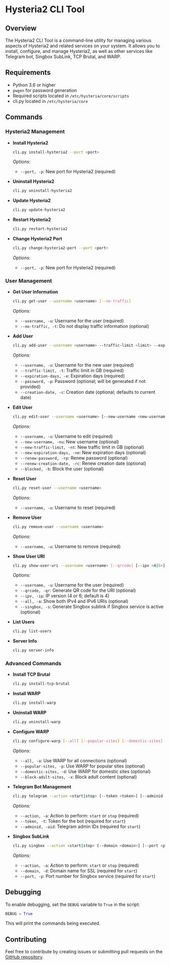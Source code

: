 # Hysteria2 CLI Tool

## Overview

The Hysteria2 CLI Tool is a command-line utility for managing various aspects of Hysteria2 and related services on your system. It allows you to install, configure, and manage Hysteria2, as well as other services like Telegram bot, Singbox SubLink, TCP Brutal, and WARP.

## Requirements

- Python 3.6 or higher
- `pwgen` for password generation
- Required scripts located in `/etc/hysteria/core/scripts`
- cli.py located in `/etc/hysteria/core`

## Commands

### Hysteria2 Management

- **Install Hysteria2**

  ```sh
  cli.py install-hysteria2 --port <port>
  ```

  *Options:*
  - `--port, -p`: New port for Hysteria2 (required)

- **Uninstall Hysteria2**

  ```sh
  cli.py uninstall-hysteria2
  ```

- **Update Hysteria2**

  ```sh
  cli.py update-hysteria2
  ```

- **Restart Hysteria2**

  ```sh
  cli.py restart-hysteria2
  ```

- **Change Hysteria2 Port**

  ```sh
  cli.py change-hysteria2-port --port <port>
  ```

  *Options:*
  - `--port, -p`: New port for Hysteria2 (required)

### User Management

- **Get User Information**

  ```sh
  cli.py get-user --username <username> [--no-traffic]
  ```

  *Options:*
  - `--username, -u`: Username for the user (required)
  - `--no-traffic, -t`: Do not display traffic information (optional)

- **Add User**

  ```sh
  cli.py add-user --username <username> --traffic-limit <limit> --expiration-days <days> [--password <password>] [--creation-date <date>]
  ```

  *Options:*
  - `--username, -u`: Username for the new user (required)
  - `--traffic-limit, -t`: Traffic limit in GB (required)
  - `--expiration-days, -e`: Expiration days (required)
  - `--password, -p`: Password (optional; will be generated if not provided)
  - `--creation-date, -c`: Creation date (optional; defaults to current date)

- **Edit User**

  ```sh
  cli.py edit-user --username <username> [--new-username <new-username>] [--new-traffic-limit <limit>] [--new-expiration-days <days>] [--renew-password] [--renew-creation-date] [--blocked]
  ```

  *Options:*
  - `--username, -u`: Username to edit (required)
  - `--new-username, -nu`: New username (optional)
  - `--new-traffic-limit, -nt`: New traffic limit in GB (optional)
  - `--new-expiration-days, -ne`: New expiration days (optional)
  - `--renew-password, -rp`: Renew password (optional)
  - `--renew-creation-date, -rc`: Renew creation date (optional)
  - `--blocked, -b`: Block the user (optional)

- **Reset User**

  ```sh
  cli.py reset-user --username <username>
  ```

  *Options:*
  - `--username, -u`: Username to reset (required)

- **Remove User**

  ```sh
  cli.py remove-user --username <username>
  ```

  *Options:*
  - `--username, -u`: Username to remove (required)

- **Show User URI**

  ```sh
  cli.py show-user-uri --username <username> [--qrcode] [--ipv <4|6>] [--all] [--singbox]
  ```

  *Options:*
  - `--username, -u`: Username for the user (required)
  - `--qrcode, -qr`: Generate QR code for the URI (optional)
  - `--ipv, -ip`: IP version (4 or 6; default is 4)
  - `--all, -a`: Show both IPv4 and IPv6 URIs (optional)
  - `--singbox, -s`: Generate Singbox sublink if Singbox service is active (optional)

- **List Users**

  ```sh
  cli.py list-users
  ```

- **Server Info**

  ```sh
  cli.py server-info
  ```

### Advanced Commands

- **Install TCP Brutal**

  ```sh
  cli.py install-tcp-brutal
  ```

- **Install WARP**

  ```sh
  cli.py install-warp
  ```

- **Uninstall WARP**

  ```sh
  cli.py uninstall-warp
  ```

- **Configure WARP**

  ```sh
  cli.py configure-warp [--all] [--popular-sites] [--domestic-sites] [--block-adult-sites]
  ```

  *Options:*
  - `--all, -a`: Use WARP for all connections (optional)
  - `--popular-sites, -p`: Use WARP for popular sites (optional)
  - `--domestic-sites, -d`: Use WARP for domestic sites (optional)
  - `--block-adult-sites, -x`: Block adult content (optional)

- **Telegram Bot Management**

  ```sh
  cli.py telegram --action <start|stop> [--token <token>] [--adminid <adminid>]
  ```

  *Options:*
  - `--action, -a`: Action to perform: `start` or `stop` (required)
  - `--token, -t`: Token for the bot (required for `start`)
  - `--adminid, -aid`: Telegram admin IDs (required for `start`)

- **Singbox SubLink**

  ```sh
  cli.py singbox --action <start|stop> [--domain <domain>] [--port <port>]
  ```

  *Options:*
  - `--action, -a`: Action to perform: `start` or `stop` (required)
  - `--domain, -d`: Domain name for SSL (required for `start`)
  - `--port, -p`: Port number for Singbox service (required for `start`)

## Debugging

To enable debugging, set the `DEBUG` variable to `True` in the script:

```python
DEBUG = True
```

This will print the commands being executed.

## Contributing

Feel free to contribute by creating issues or submitting pull requests on the [GitHub repository](https://github.com/ReturnFI/Hysteria2).
